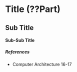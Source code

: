 # Title (??Part)

## Sub Title

#### Sub-Sub Title

##### References

- Computer Architecture 16-17
